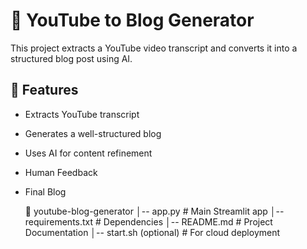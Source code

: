 # 🎥 YouTube to Blog Generator

This project extracts a YouTube video transcript and converts it into a structured blog post using AI.

## 🚀 Features
- Extracts YouTube transcript
- Generates a well-structured blog 
- Uses AI for content refinement
- Human Feedback
- Final Blog

  📂 youtube-blog-generator
│-- app.py                # Main Streamlit app
│-- requirements.txt       # Dependencies
│-- README.md             # Project Documentation
│-- start.sh (optional)   # For cloud deployment



